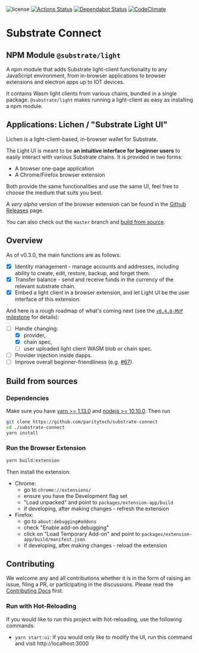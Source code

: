 ![license](https://img.shields.io/badge/License-Apache%202.0-blue.svg)
[![Actions Status](https://github.com/paritytech/substrate-connect/workflows/pr/badge.svg)](https://github.com/paritytech/substrate-connect/actions)
[![Dependabot Status](https://api.dependabot.com/badges/status?host=github&repo=paritytech/substrate-connect)](https://dependabot.com)
[![CodeClimate](https://api.codeclimate.com/v1/badges/bdff9a9d1f154523d3b9/maintainability)](https://codeclimate.com/github/paritytech/substrate-connect/maintainability)

# Substrate Connect

## NPM Module `@substrate/light`

A npm module that adds Substrate light-client functionality to any JavaScript environment, from in-browser applications to browser extensions and electron apps up to IOT devices.

It contains Wasm light clients from various chains, bundled in a single package. `@substrate/light` makes running a light-client as easy as installing a npm module.

## Applications: Lichen / "Substrate Light UI"

Lichen is a light-client-based, in-browser wallet for Substrate.

The Light UI is meant to be **an intuitive interface for beginner users** to easily interact with various Substrate chains. It is provided in two forms:

- A browser one-page application
- A Chrome/Firefox browser extension

Both provide the same functionalities and use the same UI, feel free to choose the medium that suits you best.

A _very alpha_ version of the browser extension can be found in the [Github Releases](https://github.com/paritytech/substrate-connect/releases) page.

You can also check out the `master` branch and [build from source](#build-from-sources).

## Overview

As of v0.3.0, the main functions are as follows:

- [x] Identity management - manage accounts and addresses, including ability to create, edit, restore, backup, and forget them.
- [x] Transfer balance - send and receive funds in the currency of the relevant substrate chain.
- [x] Embed a light client in a browser extension, and let Light UI be the user interface of this extension.

And here is a rough roadmap of what's coming next (see the [`v0.4.0-MVP` milestone](https://github.com/paritytech/substrate-connect/milestone/3) for details):

- [ ] Handle changing:
  - [x] provider,
  - [x] chain spec,
  - [ ] user uploaded light client WASM blob or chain spec.
- [ ] Provider injection inside dapps.
- [ ] Improve overall beginner-friendliness (e.g. [#67](https://github.com/paritytech/substrate-connect/issues/67)).

## Build from sources

### Dependencies

Make sure you have [yarn >= 1.13.0](http://yarnpkg.com/) and [nodejs >= 10.10.0](https://nodejs.org/en/). Then run

```bash
git clone https://github.com/paritytech/substrate-connect
cd ./substrate-connect
yarn install
```

### Run the Browser Extension

```bash
yarn build:extension
```

Then install the extension:

- Chrome:
  - go to `chrome://extensions/`
  - ensure you have the Development flag set
  - "Load unpacked" and point to `packages/extension-app/build`
  - if developing, after making changes - refresh the extension
- Firefox:
  - go to `about:debugging#addons`
  - check "Enable add-on debugging"
  - click on "Load Temporary Add-on" and point to `packages/extension-app/build/manifest.json`
  - if developing, after making changes - reload the extension

## Contributing

We welcome any and all contributions whether it is in the form of raising an issue, filing a PR, or participating in the discussions. Please read the [Contributing Docs](CONTRIBUTING.md) first.

### Run with Hot-Reloading

If you would like to run this project with hot-reloading, use the following commands:

- `yarn start:ui`: If you would only like to modify the UI, run this command and visit http://localhost:3000
